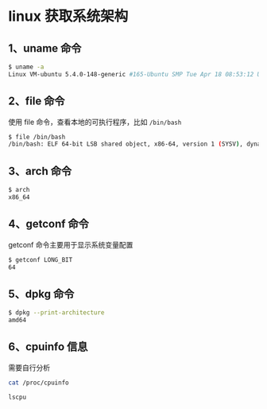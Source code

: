 # linux 获取系统架构

## 1、uname 命令

```sh
$ uname -a
Linux VM-ubuntu 5.4.0-148-generic #165-Ubuntu SMP Tue Apr 18 08:53:12 UTC 2023 x86_64 x86_64 x86_64 GNU/Linux
```

## 2、file 命令

使用 file 命令，查看本地的可执行程序，比如 `/bin/bash`

```sh
$ file /bin/bash
/bin/bash: ELF 64-bit LSB shared object, x86-64, version 1 (SYSV), dynamically linked, interpreter /lib64/ld-linux-x86-64.so.2, BuildID[sha1]=2a9f157890930ced4c3ad0e74fc1b1b84aad42456, for GNU/Linux 3.2.0, stripped
```

## 3、arch 命令

```sh
$ arch
x86_64
```

## 4、getconf 命令

getconf 命令主要用于显示系统变量配置

```sh
$ getconf LONG_BIT
64
```


## 5、dpkg 命令

```sh
$ dpkg --print-architecture
amd64
```

## 6、cpuinfo 信息

需要自行分析

```bash
cat /proc/cpuinfo

lscpu
```